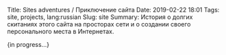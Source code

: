 Title: Sites adventures / Приключение сайта
Date: 2019-02-22 18:01
Tags: site, projects, lang:russian
Slug: site
Summary: История о долгих скитаниях этого сайта на просторах сети и о создании своего персонального места в Интернетах.


{in progress...}